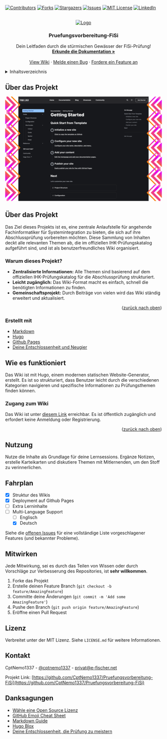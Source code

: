 <!-- Improved compatibility of back to top link: See: https://github.com/othneildrew/Best-README-Template/pull/73 -->

<a name="readme-top"></a>

[![Contributors][contributors-shield]][contributors-url]
[![Forks][forks-shield]][forks-url]
[![Stargazers][stars-shield]][stars-url]
[![Issues][issues-shield]][issues-url]
[![MIT License][license-shield]][license-url]
[![LinkedIn][linkedin-shield]][linkedin-url]

<!-- PROJECT LOGO -->
<br />
<div align="center">
  <a href="https://github.com/CptNemo1337/Pruefungsvorbereitung-FiSi">
    <img src="images/logo.png" alt="Logo" width="80" height="80">
  </a>

  <h3 align="center">Pruefungsvorbereitung-FiSi</h3>

  <p align="center">
    Dein Leitfaden durch die stürmischen Gewässer der FiSi-Prüfung!
    <br />
    <a href="https://github.com/CptNemo1337/Pruefungsvorbereitung-FiSi"><strong>Erkunde die Dokumentation »</strong></a>
    <br />
    <br />
    <a href="https://ap.cptnemo1337.de">View Wiki</a>
    ·
    <a href="https://github.com/CptNemo1337/Pruefungsvorbereitung-FiSi/issues/new?labels=bug&template=bug-report---.md">Melde einen Bug</a>
    ·
    <a href="https://github.com/CptNemo1337/Pruefungsvorbereitung-FiSi/issues/new?labels=enhancement&template=feature-request---.md">Fordere ein Feature an</a>
  </p>
</div>

<!-- TABLE OF CONTENTS -->
<details>
  <summary>Inhaltsverzeichnis</summary>
  <ol>
    <li>
      <a href="#about-the-project">Über das Projekt</a>
      <ul>
        <li><a href="#built-with">Erstellt mit</a></li>
      </ul>
    </li>
    <li>
      <a href="#getting-started">Loslegen</a>
      <ul>
        <li><a href="#prerequisites">Voraussetzungen</a></li>
        <li><a href="#installation">Installation</a></li>
      </ul>
    </li>
    <li><a href="#usage">Nutzung</a></li>
    <li><a href="#roadmap">Fahrplan</a></li>
    <li><a href="#contributing">Mitwirken</a></li>
    <li><a href="#license">Lizenz</a></li>
    <li><a href="#contact">Kontakt</a></li>
    <li><a href="#acknowledgments">Danksagungen</a></li>
  </ol>
</details>

<!-- ABOUT THE PROJECT -->

## Über das Projekt

[![Product Name Screen Shot][product-screenshot]](https://ap.cptnemo1337.de)

## Über das Projekt

Das Ziel dieses Projekts ist es, eine zentrale Anlaufstelle für angehende Fachinformatiker für Systemintegration zu bieten, die sich auf ihre Abschlussprüfung vorbereiten möchten. Diese Sammlung von Inhalten deckt alle relevanten Themen ab, die im offiziellen IHK-Prüfungskatalog aufgeführt sind, und ist als benutzerfreundliches Wiki organisiert.

### Warum dieses Projekt?

- **Zentralisierte Informationen:** Alle Themen sind basierend auf dem offiziellen IHK-Prüfungskatalog für die Abschlussprüfung strukturiert.
- **Leicht zugänglich:** Das Wiki-Format macht es einfach, schnell die benötigten Informationen zu finden.
- **Gemeinschaftsprojekt:** Durch Beiträge von vielen wird das Wiki ständig erweitert und aktualisiert.

<p align="right">(<a href="#readme-top">zurück nach oben</a>)</p>

### Erstellt mit

- [Markdown](https://daringfireball.net/projects/markdown/)
- [Hugo](https://gohugo.io)
- [Github Pages](https://pages.github.com)
- [Deine Entschlossenheit und Neugier](#)

<!-- GETTING STARTED -->

## Wie es funktioniert

Das Wiki ist mit Hugo, einem modernen statischen Website-Generator, erstellt. Es ist so strukturiert, dass Benutzer leicht durch die verschiedenen Kategorien navigieren und spezifische Informationen zu Prüfungsthemen finden können.

### Zugang zum Wiki

Das Wiki ist unter [diesem Link](https://ap.cptnemo1337.de) erreichbar. Es ist öffentlich zugänglich und erfordert keine Anmeldung oder Registrierung.

<p align="right">(<a href="#readme-top">zurück nach oben</a>)</p>

<!-- USAGE EXAMPLES -->

## Nutzung

Nutze die Inhalte als Grundlage für deine Lernsessions. Ergänze Notizen, erstelle Karteikarten und diskutiere Themen mit Mitlernenden, um den Stoff zu verinnerlichen.

<!-- ROADMAP -->

## Fahrplan

- [x] Struktur des Wikis
- [x] Deployment auf Github Pages
- [ ] Extra Lerninhalte
- [ ] Multi-Language Support
  - [ ] Englisch
  - [x] Deutsch

Siehe die [offenen Issues](https://github.com/CptNemo1337/Pruefungsvorbereitung-FiSi/issues) für eine vollständige Liste vorgeschlagener Features (und bekannter Probleme).

<!-- CONTRIBUTING -->

## Mitwirken

Jede Mitwirkung, sei es durch das Teilen von Wissen oder durch Vorschläge zur Verbesserung des Repositories, ist **sehr willkommen**.

1. Forke das Projekt
2. Erstelle deinen Feature Branch (`git checkout -b feature/AmazingFeature`)
3. Committe deine Änderungen (`git commit -m 'Add some AmazingFeature'`)
4. Pushe den Branch (`git push origin feature/AmazingFeature`)
5. Eröffne einen Pull Request

<!-- LICENSE -->

## Lizenz

Verbreitet unter der MIT Lizenz. Siehe `LICENSE.md` für weitere Informationen.

<!-- CONTACT -->

## Kontakt

CptNemo1337 - [@cptnemo1337](https://discord.com/channels/@cptnemo1337) - privat@e-fischer.net

Projekt Link: [https://github.com/CptNemo1337/Pruefungsvorbereitung-FiSi](https://github.com/CptNemo1337/Pruefungsvorbereitung-FiSi)

<!-- ACKNOWLEDGMENTS -->

## Danksagungen

- [Wähle eine Open Source Lizenz](https://choosealicense.com)
- [GitHub Emoji Cheat Sheet](https://www.webpagefx.com/tools/emoji-cheat-sheet)
- [Markdown Guide](https://www.markdownguide.org)
- [Hugo Blox](https://hugoblox.com)
- [Deine Entschlossenheit, die Prüfung zu meistern](#)

<!-- MARKDOWN LINKS & IMAGES -->

[contributors-shield]: https://img.shields.io/github/contributors/CptNemo1337/Pruefungsvorbereitung-FiSi.svg?style=for-the-badge
[contributors-url]: https://github.com/CptNemo1337/Pruefungsvorbereitung-FiSi/graphs/contributors
[forks-shield]: https://img.shields.io/github/forks/CptNemo1337/Pruefungsvorbereitung-FiSi.svg?style=for-the-badge
[forks-url]: https://github.com/CptNemo1337/Pruefungsvorbereitung-FiSi/network/members
[stars-shield]: https://img.shields.io/github/stars/CptNemo1337/Pruefungsvorbereitung-FiSi.svg?style=for-the-badge
[stars-url]: https://github.com/CptNemo1337/Pruefungsvorbereitung-FiSi/stargazers
[issues-shield]: https://img.shields.io/github/issues/CptNemo1337/Pruefungsvorbereitung-FiSi.svg?style=for-the-badge
[issues-url]: https://github.com/CptNemo1337/Pruefungsvorbereitung-FiSi/issues
[license-shield]: https://img.shields.io/github/license/CptNemo1337/Pruefungsvorbereitung-FiSi.svg?style=for-the-badge
[license-url]: https://github.com/CptNemo1337/Pruefungsvorbereitung-FiSi/blob/master/LICENSE.md
[linkedin-shield]: https://img.shields.io/badge/-LinkedIn-black.svg?style=for-the-badge&logo=linkedin&colorB=555
[linkedin-url]: https://linkedin.com/in/eric-fischer-834a38243/
[product-screenshot]: images/screenshot.png
